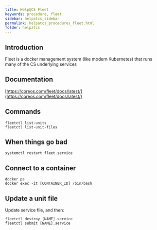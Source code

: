 ```yaml
---
title: Help@CS Fleet
keywords: procedure, fleet
sidebar: helpatcs_sidebar
permalink: helpatcs_procedures_fleet.html
folder: helpatcs
---
```


## Introduction

Fleet is a docker management system (like modern Kubernetes) that runs many of the CS underlying services

## Documentation
[https://coreos.com/fleet/docs/latest/](https://coreos.com/fleet/docs/latest/)

## Commands
```
fleetctl list-units
fleetctl list-unit-files
```

## When things go bad
```
systemctl restart fleet.service
```

## Connect to a container
```
docker ps
docker exec -it [CONTAINER_ID] /bin/bash
```

## Update a unit file
Update service file, and then:
```
fleetctl destroy [NAME].service
fleetctl submit [NAME].service
```
